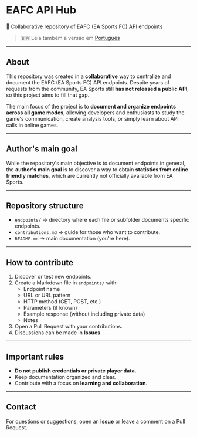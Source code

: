 # EAFC API Hub

📡 Collaborative repository of EAFC (EA Sports FC) API endpoints

> 🇧🇷 Leia também a versão em [Português](README.br.md)
---

## About

This repository was created in a **collaborative** way to centralize and document the EAFC (EA Sports FC) API endpoints. Despite years of requests from the community, EA Sports still **has not released a public API**, so this project aims to fill that gap.  

The main focus of the project is to **document and organize endpoints across all game modes**, allowing developers and enthusiasts to study the game's communication, create analysis tools, or simply learn about API calls in online games.

---

## Author's main goal

While the repository's main objective is to document endpoints in general, the **author's main goal** is to discover a way to obtain **statistics from online friendly matches**, which are currently not officially available from EA Sports.

---

## Repository structure

- `endpoints/` → directory where each file or subfolder documents specific endpoints.
- `contributions.md` → guide for those who want to contribute.
- `README.md` → main documentation (you're here).

---

## How to contribute

1. Discover or test new endpoints.
2. Create a Markdown file in `endpoints/` with:
   - Endpoint name
   - URL or URL pattern
   - HTTP method (GET, POST, etc.)
   - Parameters (if known)
   - Example response (without including private data)
   - Notes
3. Open a Pull Request with your contributions.
4. Discussions can be made in **Issues**.

---

## Important rules

- **Do not publish credentials or private player data.**
- Keep documentation organized and clear.
- Contribute with a focus on **learning and collaboration**.

---

## Contact

For questions or suggestions, open an **Issue** or leave a comment on a Pull Request.
